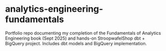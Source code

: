 # analytics-engineering-fundamentals
Portfolio repo documenting my completion of the Fundamentals of Analytics Engineering book (Sept 2025) and hands-on StroopwafelShop dbt + BigQuery project. Includes dbt models and BigQuery implementation.
